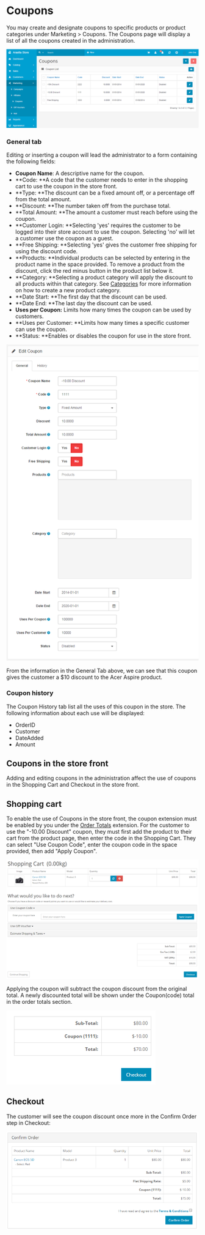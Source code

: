 Coupons
=======

You may create and designate coupons to specific products or product categories under Marketing > Coupons. The Coupons page will display a list of all the coupons created in the administration.

![coupon](_images/coupons-1.png)

### General tab

Editing or inserting a coupon will lead the administrator to a form containing the following fields:

- **Coupon Name**: A descriptive name for the coupon.
- **Code: **A code that the customer needs to enter in the shopping cart to use the coupon in the store front.
- **Type: **The discount can be a fixed amount off, or a percentage off from the total amount.
- **Discount: **The number taken off from the purchase total.
- **Total Amount: **The amount a customer must reach before using the coupon.
- **Customer Login: **Selecting 'yes' requires the customer to be logged into their store account to use the coupon. Selecting 'no' will let a customer use the coupon as a guest.
- **Free Shipping: **Selecting 'yes' gives the customer free shipping for using the discount code.
- **Products: **Individual products can be selected by entering in the product name in the space provided. To remove a product from the discount, click the red minus button in the product list below it.
- **Category: **Selecting a product category will apply the discount to all products within that category. See [Categories](docs/user-manual/catalog/categories/overview) for more information on how to create a new product category.
- **Date Start: **The first day that the discount can be used.
- **Date End: **The last day the discount can be used.
- **Uses per Coupon:** Limits how many times the coupon can be used by customers.
- **Uses per Customer: **Limits how many times a specific customer can use the coupon.
- **Status: **Enables or disables the coupon for use in the store front.

![discount](_images/coupons-2.png)

From the information in the General Tab above, we can see that this coupon gives the customer a $10 discount to the Acer Aspire product.

### Coupon history

The Coupon History tab list all the uses of this coupon in the store. The following information about each use will be displayed:

- OrderID
- Customer
- DateAdded
- Amount

Coupons in the store front
--------------------------

Adding and editing coupons in the administration affect the use of coupons in the Shopping Cart and Checkout in the store front.

Shopping cart
-------------

To enable the use of Coupons in the store front, the coupon extension must be enabled by you under the [Order Totals](docs/user-manual/extensions/order-totals) extension. For the customer to use the "-10.00 Discount" coupon, they must first add the product to their cart from the product page, then enter the code in the Shopping Cart. They can select "Use Coupon Code", enter the coupon code in the space provided, then add "Apply Coupon".

![coupon acer](_images/coupons-3.png)

Applying the coupon will subtract the coupon discount from the original total. A newly discounted total will be shown under the Coupon(code) total in the order totals section.

![coupon total](_images/coupons-4.png)

Checkout
--------

The customer will see the coupon discount once more in the Confirm Order step in Checkout:

![coupon confirm order](_images/coupons-5.png)
